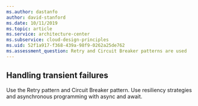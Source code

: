 ```yaml
---
ms.author: dastanfo
author: david-stanford
ms.date: 10/11/2019
ms.topic: article
ms.service: architecture-center
ms.subservice: cloud-design-principles
ms.uid: 52f1a917-f368-439a-98f9-0262a25de762
ms.assessment_question: Retry and Circuit Breaker patterns are used
---
```

## Handling transient failures


Use the Retry pattern and Circuit Breaker pattern. Use resiliency strategies and asynchronous programming with async and await.